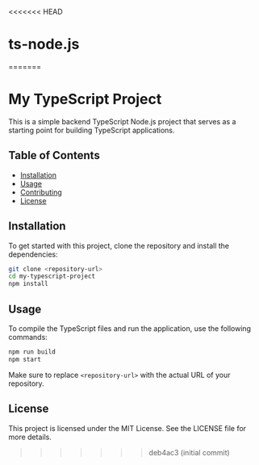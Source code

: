 <<<<<<< HEAD
# ts-node.js
=======
# My TypeScript Project

This is a simple backend TypeScript Node.js project that serves as a starting point for building TypeScript applications.

## Table of Contents

- [Installation](#installation)
- [Usage](#usage)
- [Contributing](#contributing)
- [License](#license)

## Installation

To get started with this project, clone the repository and install the dependencies:

```bash
git clone <repository-url>
cd my-typescript-project
npm install
```

## Usage

To compile the TypeScript files and run the application, use the following commands:

```bash
npm run build
npm start
```

Make sure to replace `<repository-url>` with the actual URL of your repository.


## License

This project is licensed under the MIT License. See the LICENSE file for more details.
>>>>>>> deb4ac3 (initial commit)
